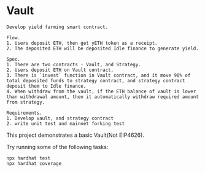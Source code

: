 # Vault

```shell
Develop yield farming smart contract.

Flow.
1. Users deposit ETH, then get yETH token as a receipt.
2. The deposited ETH will be deposited Idle finance to generate yield.

Spec.
1. There are two contracts - Vault, and Strategy.
2. Users deposit ETH on Vault contract.
3. There is `invest` function in Vault contract, and it move 90% of total deposited funds to strategy contract, and strategy contract deposit them to Idle finance.
4. When withdraw from the vault, if the ETH balance of vault is lower than withdrawal amount, then it automatically withdraw required amount from strategy.

Requirements.
1. Develop vault, and strategy contract
2. write unit test and mainnet forking test
```

This project demonstrates a basic Vault(Not EIP4626).

Try running some of the following tasks:

```shell
npx hardhat test
npx hardhat coverage
```
